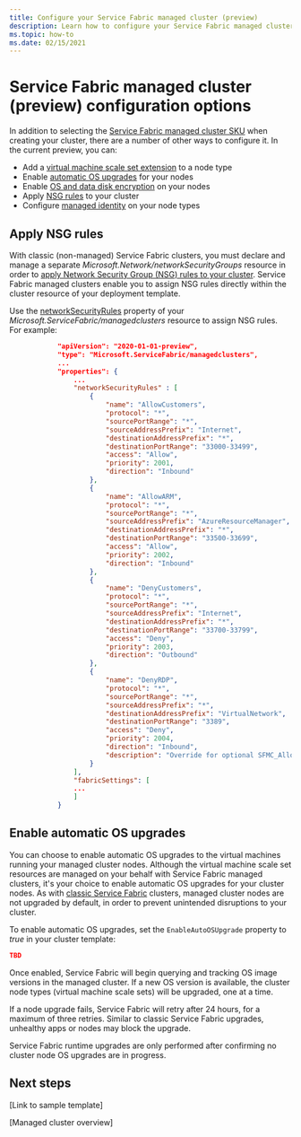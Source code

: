 ```yaml
---
title: Configure your Service Fabric managed cluster (preview)
description: Learn how to configure your Service Fabric managed cluster for automatic OS upgrades, NSG rules, and more.
ms.topic: how-to
ms.date: 02/15/2021
---
```

# Service Fabric managed cluster (preview) configuration options

In addition to selecting the [Service Fabric managed cluster SKU](overview-managed-cluster.md#service-fabric-managed-cluster-skus) when creating your cluster, there are a number of other ways to configure it. In the current preview, you can:

* Add a [virtual machine scale set extension](how-to-managed-cluster-vmss-extension.md) to a node type
* Enable [automatic OS upgrades](how-to-managed-cluster-configuration.md#enable-automatic-os-upgrades) for your nodes
* Enable [OS and data disk encryption](how-to-enable-managed-cluster-disk-encryption.md) on your nodes
* Apply [NSG rules](how-to-managed-cluster-configuration.md#apply-nsg-rules) to your cluster
* Configure [managed identity](how-to-managed-identity-managed-cluster-virtual-machine-scale-sets.md) on your node types

## Apply NSG rules

With classic (non-managed) Service Fabric clusters, you must declare and manage a separate *Microsoft.Network/networkSecurityGroups* resource in order to [apply Network Security Group (NSG) rules to your cluster](https://github.com/Azure/azure-quickstart-templates/tree/master/service-fabric-secure-nsg-cluster-65-node-3-nodetype). Service Fabric managed clusters enable you to assign NSG rules directly within the cluster resource of your deployment template.

Use the [networkSecurityRules](/azure/templates/microsoft.servicefabric/managedclusters#managedclusterproperties-object) property of your *Microsoft.ServiceFabric/managedclusters* resource to assign NSG rules. For example:

```json
            "apiVersion": "2020-01-01-preview",
            "type": "Microsoft.ServiceFabric/managedclusters",
            ...
            "properties": {
                ...
                "networkSecurityRules" : [
                    {
                        "name": "AllowCustomers",
                        "protocol": "*",
                        "sourcePortRange": "*",
                        "sourceAddressPrefix": "Internet",
                        "destinationAddressPrefix": "*",
                        "destinationPortRange": "33000-33499",
                        "access": "Allow",
                        "priority": 2001,
                        "direction": "Inbound" 
                    },
                    {
                        "name": "AllowARM",
                        "protocol": "*",
                        "sourcePortRange": "*",
                        "sourceAddressPrefix": "AzureResourceManager",
                        "destinationAddressPrefix": "*",
                        "destinationPortRange": "33500-33699",
                        "access": "Allow",
                        "priority": 2002,
                        "direction": "Inbound" 
                    },
                    {
                        "name": "DenyCustomers",
                        "protocol": "*",
                        "sourcePortRange": "*",
                        "sourceAddressPrefix": "Internet",
                        "destinationAddressPrefix": "*",
                        "destinationPortRange": "33700-33799",
                        "access": "Deny",
                        "priority": 2003,
                        "direction": "Outbound"
                    },
                    {
                        "name": "DenyRDP",
                        "protocol": "*",
                        "sourcePortRange": "*",
                        "sourceAddressPrefix": "*",
                        "destinationAddressPrefix": "VirtualNetwork",
                        "destinationPortRange": "3389",
                        "access": "Deny",
                        "priority": 2004,
                        "direction": "Inbound",
                        "description": "Override for optional SFMC_AllowRdpPort rule. This is required in tests to avoid Sev2 incident for security policy violation."
                    }
                ],
                "fabricSettings": [
                ...
                ]
            }
```

## Enable automatic OS upgrades

You can choose to enable automatic OS upgrades to the virtual machines running your managed cluster nodes. Although the virtual machine scale set resources are managed on your behalf with Service Fabric managed clusters, it's your choice to enable automatic OS upgrades for your cluster nodes. As with [classic Service Fabric](service-fabric-best-practices-infrastructure-as-code.md#azure-virtual-machine-operating-system-automatic-upgrade-configuration) clusters, managed cluster nodes are not upgraded by default, in order to prevent unintended disruptions to your cluster.

To enable automatic OS upgrades, set the `EnableAutoOSUpgrade` property to *true* in your cluster template:

```json
TBD
```

Once enabled, Service Fabric will begin querying and tracking OS image versions in the managed cluster. If a new OS version is available, the cluster node types (virtual machine scale sets) will be upgraded, one at a time.

If a node upgrade fails, Service Fabric will retry after 24 hours, for a maximum of three retries. Similar to classic Service Fabric upgrades, unhealthy apps or nodes may block the upgrade.

Service Fabric runtime upgrades are only performed after confirming no cluster node OS upgrades are in progress.

## Next steps

[Link to sample template]

[Managed cluster overview]